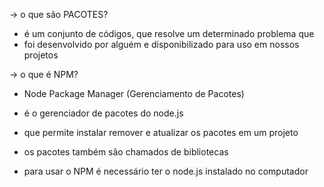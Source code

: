 -> o que são PACOTES?

* é um conjunto de códigos, que resolve um determinado problema que
* foi desenvolvido por alguém e disponibilizado para uso em nossos projetos


-> o que é NPM?

* Node Package Manager (Gerenciamento de Pacotes)

* é o gerenciador de pacotes do node.js
* que permite instalar remover e atualizar os pacotes em um projeto
* os pacotes também são chamados de bibliotecas
* para usar o NPM é necessário ter o node.js instalado no computador



